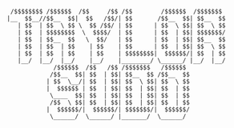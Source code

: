      /$$$$$$$$ /$$$$$$  /$$     /$$ /$$        /$$$$$$  /$$$$$$$ 
    |__  $$__//$$__  $$|  $$   /$$/| $$       /$$__  $$| $$__  $$
       | $$  | $$  \ $$ \  $$ /$$/ | $$      | $$  \ $$| $$  \ $$
       | $$  | $$$$$$$$  \  $$$$/  | $$      | $$  | $$| $$$$$$$/
       | $$  | $$__  $$   \  $$/   | $$      | $$  | $$| $$__  $$
       | $$  | $$  | $$    | $$    | $$      | $$  | $$| $$  \ $$
       | $$  | $$  | $$    | $$    | $$$$$$$$|  $$$$$$/| $$  | $$
       |__/  |__/  |__/    |__/    |________/ \______/ |__/  |__/
                 /$$$$$$  /$$   /$$ /$$$$$$$   /$$$$$$           
                /$$__  $$| $$  | $$| $$__  $$ /$$__  $$          
               | $$  \__/| $$  | $$| $$  \ $$| $$  \ $$          
               |  $$$$$$ | $$  | $$| $$  | $$| $$  | $$          
                \____  $$| $$  | $$| $$  | $$| $$  | $$          
                /$$  \ $$| $$  | $$| $$  | $$| $$  | $$          
               |  $$$$$$/|  $$$$$$/| $$$$$$$/|  $$$$$$/          
                \______/  \______/ |_______/  \______/            
                                                             
                                                             

                                                           
<!--
**taylorsudo/taylorsudo** is a ✨ _special_ ✨ repository because its `README.md` (this file) appears on your GitHub profile.

Here are some ideas to get you started:

- 🔭 I’m currently working on ...
- 🌱 I’m currently learning ...
- 👯 I’m looking to collaborate on ...
- 🤔 I’m looking for help with ...
- 💬 Ask me about ...
- 📫 How to reach me: ...
- 😄 Pronouns: ...
- ⚡ Fun fact: ...
-->
